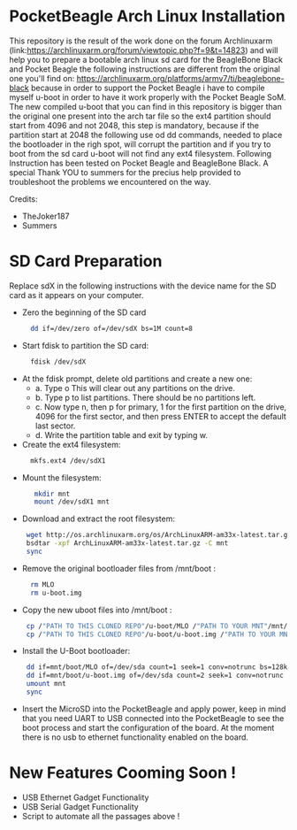# PocketBeagle Arch Linux Installation
This repository is the result of the work done on the forum Archlinuxarm (link:https://archlinuxarm.org/forum/viewtopic.php?f=9&t=14823) and will help you to prepare a bootable arch linux sd card for the BeagleBone Black and Pocket Beagle the following instructions are different from the original one you'll find on: https://archlinuxarm.org/platforms/armv7/ti/beaglebone-black because in order to support the Pocket Beagle i have to compile myself u-boot in order to have it work properly with the Pocket Beagle SoM. The new compiled u-boot that you can find in this repository is bigger than the original one present into the arch tar file so the ext4 partition should start from 4096 and not 2048, this step is mandatory, because if the partition start at 2048 the following use od dd commands, needed to place the bootloader in the righ spot, will corrupt the partition and if you try to boot from the sd card u-boot will not find any ext4 filesystem. Following Instruction has been tested on Pocket Beagle and BeagleBone Black. A special Thank YOU to summers for the precius help provided to troubleshoot the problems we encountered on the way.

Credits:
- TheJoker187
- Summers

# SD Card Preparation

Replace sdX in the following instructions with the device name for the SD card as it appears on your computer.

  - Zero the beginning of the SD card
    ```sh
      dd if=/dev/zero of=/dev/sdX bs=1M count=8
  - Start fdisk to partition the SD card: 
    ```sh
      fdisk /dev/sdX
    ```
  - At the fdisk prompt, delete old partitions and create a new one: 
    - a. Type o This will clear out any partitions on the drive.
    - b. Type p to list partitions. There should be no partitions left. 
    - c. Now type n, then p for primary, 1 for the first partition on the drive, 4096 for the first sector, and then press ENTER to accept the default last sector. 
    - d. Write the partition table and exit by typing w.
 - Create the ext4 filesystem: 
    ```sh
      mkfs.ext4 /dev/sdX1
    ```
 - Mount the filesystem: 
   ```sh
      mkdir mnt
      mount /dev/sdX1 mnt
 - Download and extract the root filesystem:
    ```sh
     wget http://os.archlinuxarm.org/os/ArchLinuxARM-am33x-latest.tar.gz
     bsdtar -xpf ArchLinuxARM-am33x-latest.tar.gz -C mnt
     sync
 - Remove the original bootloader files from /mnt/boot :
   ```sh
     rm MLO
     rm u-boot.img
 - Copy the new uboot files into /mnt/boot :
    ```sh
     cp /"PATH TO THIS CLONED REPO"/u-boot/MLO /"PATH TO YOUR MNT"/mnt/boot
     cp /"PATH TO THIS CLONED REPO"/u-boot/u-boot.img /"PATH TO YOUR MNT"/mnt/boot
 - Install the U-Boot bootloader:
    ```sh
     dd if=mnt/boot/MLO of=/dev/sda count=1 seek=1 conv=notrunc bs=128k
     dd if=mnt/boot/u-boot.img of=/dev/sda count=2 seek=1 conv=notrunc bs=384k
     umount mnt
     sync
 - Insert the MicroSD into the PocketBeagle and apply power, keep in mind that you need UART to USB connected
    into the PocketBeagle to see the boot process and start the configuration of the board. At the moment there
    is no usb to ethernet functionality enabled on the board.

# New Features Cooming Soon !

  - USB Ethernet Gadget Functionality
  - USB Serial Gadget Functionality 
  - Script to automate all the passages above !

